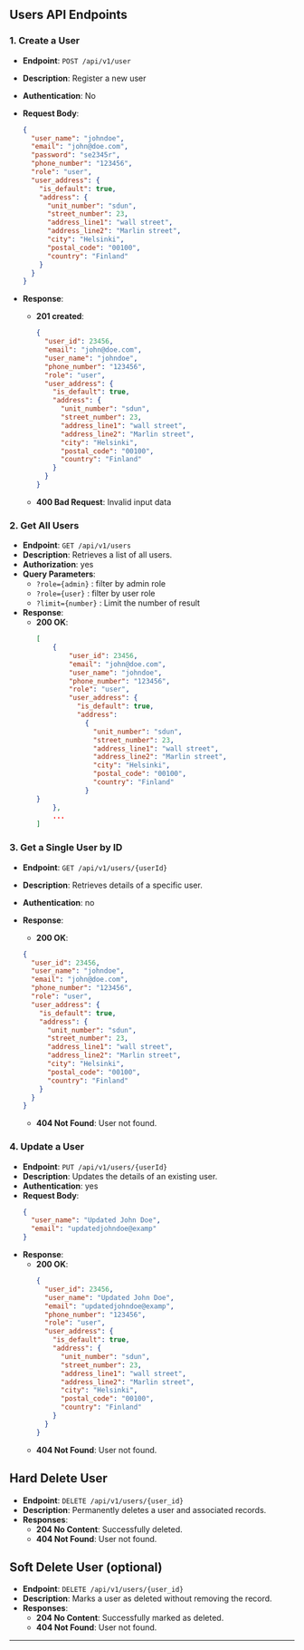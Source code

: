## **Users API Endpoints**

### 1. **Create a User**

- **Endpoint**: `POST /api/v1/user`
- **Description**: Register a new user
- **Authentication**: No
- **Request Body**:

  ```json
  {
    "user_name": "johndoe",
    "email": "john@doe.com",
    "password": "se2345r",
    "phone_number": "123456",
    "role": "user",
    "user_address": {
      "is_default": true,
      "address": {
        "unit_number": "sdun",
        "street_number": 23,
        "address_line1": "wall street",
        "address_line2": "Marlin street",
        "city": "Helsinki",
        "postal_code": "00100",
        "country": "Finland"
      }
    }
  }
  ```

- **Response**:
  - **201 created**:
    ```json
    {
      "user_id": 23456,
      "email": "john@doe.com",
      "user_name": "johndoe",
      "phone_number": "123456",
      "role": "user",
      "user_address": {
        "is_default": true,
        "address": {
          "unit_number": "sdun",
          "street_number": 23,
          "address_line1": "wall street",
          "address_line2": "Marlin street",
          "city": "Helsinki",
          "postal_code": "00100",
          "country": "Finland"
        }
      }
    }
    ```
  - **400 Bad Request**: Invalid input data

### 2. **Get All Users**

- **Endpoint**: `GET /api/v1/users`
- **Description**: Retrieves a list of all users.
- **Authorization**: yes
- **Query Parameters**:
  - `?role={admin}` : filter by admin role
  - `?role={user}` : filter by user role
  - `?limit={number}` : Limit the number of result
- **Response**:
  - **200 OK**:
    ```json
    [
        {
            "user_id": 23456,
            "email": "john@doe.com",
            "user_name": "johndoe",
            "phone_number": "123456",
            "role": "user",
            "user_address": {
              "is_default": true,
              "address":
                {
                  "unit_number": "sdun",
                  "street_number": 23,
                  "address_line1": "wall street",
                  "address_line2": "Marlin street",
                  "city": "Helsinki",
                  "postal_code": "00100",
                  "country": "Finland"
                }
    }
        },
        ...
    ]
    ```

### 3. **Get a Single User by ID**

- **Endpoint**: `GET /api/v1/users/{userId}`
- **Description**: Retrieves details of a specific user.
- **Authentication**: no
- **Response**:

  - **200 OK**:

  ```json
  {
    "user_id": 23456,
    "user_name": "johndoe",
    "email": "john@doe.com",
    "phone_number": "123456",
    "role": "user",
    "user_address": {
      "is_default": true,
      "address": {
        "unit_number": "sdun",
        "street_number": 23,
        "address_line1": "wall street",
        "address_line2": "Marlin street",
        "city": "Helsinki",
        "postal_code": "00100",
        "country": "Finland"
      }
    }
  }
  ```

  - **404 Not Found**: User not found.

### 4. **Update a User**

- **Endpoint**: `PUT /api/v1/users/{userId}`
- **Description**: Updates the details of an existing user.
- **Authentication**: yes
- **Request Body**:
  ```json
  {
    "user_name": "Updated John Doe",
    "email": "updatedjohndoe@examp"
  }
  ```
- **Response**:
  - **200 OK**:
    ```json
    {
      "user_id": 23456,
      "user_name": "Updated John Doe",
      "email": "updatedjohndoe@examp",
      "phone_number": "123456",
      "role": "user",
      "user_address": {
        "is_default": true,
        "address": {
          "unit_number": "sdun",
          "street_number": 23,
          "address_line1": "wall street",
          "address_line2": "Marlin street",
          "city": "Helsinki",
          "postal_code": "00100",
          "country": "Finland"
        }
      }
    }
    ```
  - **404 Not Found**: User not found.

## Hard Delete User

- **Endpoint**: `DELETE /api/v1/users/{user_id}`
- **Description**: Permanently deletes a user and associated records.
- **Responses**:
  - **204 No Content**: Successfully deleted.
  - **404 Not Found**: User not found.

## Soft Delete User (optional)

- **Endpoint**: `DELETE /api/v1/users/{user_id}`
- **Description**: Marks a user as deleted without removing the record.
- **Responses**:
  - **204 No Content**: Successfully marked as deleted.
  - **404 Not Found**: User not found.

---
